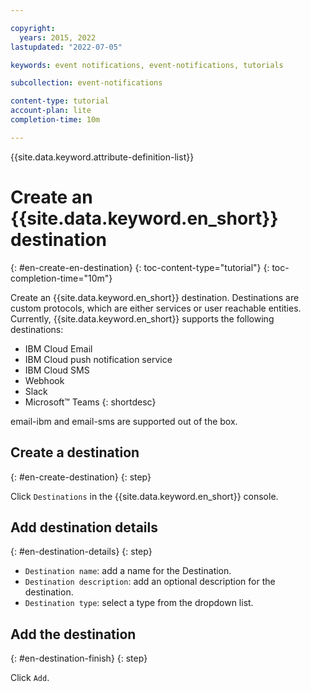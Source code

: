 ```yaml
---

copyright:
  years: 2015, 2022
lastupdated: "2022-07-05"

keywords: event notifications, event-notifications, tutorials

subcollection: event-notifications

content-type: tutorial
account-plan: lite
completion-time: 10m

---
```


{{site.data.keyword.attribute-definition-list}}

# Create an {{site.data.keyword.en_short}} destination
{: #en-create-en-destination}
{: toc-content-type="tutorial"}
{: toc-completion-time="10m"}

Create an {{site.data.keyword.en_short}} destination. Destinations are custom protocols, which are either services or user reachable entities. Currently, {{site.data.keyword.en_short}} supports the following destinations:

- IBM Cloud Email
- IBM Cloud push notification service
- IBM Cloud SMS
- Webhook
- Slack
- Microsoft&trade; Teams
{: shortdesc}

email-ibm and email-sms are supported out of the box.

## Create a destination
{: #en-create-destination}
{: step}

Click `Destinations` in the {{site.data.keyword.en_short}} console.

## Add destination details
{: #en-destination-details}
{: step}

- `Destination name`: add a name for the Destination.
- `Destination description`: add an optional description for the destination.
- `Destination type`: select a type from the dropdown list.

## Add the destination
{: #en-destination-finish}
{: step}

Click `Add`.
